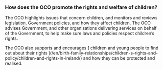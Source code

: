 ###  How does the OCO promote the rights and welfare of children?

The OCO highlights issues that concern children, and monitors and reviews
legislation, Government policies, and how they affect children. The OCO
advises Government, and other organisations delivering services on behalf of
the Government, to help make sure laws and policies respect children’s rights.

The OCO also supports and encourages [ children and young people to find out
about their rights ](/en/birth-family-relationships/children-s-rights-and-
policy/children-and-rights-in-ireland/) and how they can be protected and
realised.
